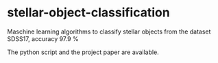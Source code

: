 # stellar-object-classification
Maschine learning algorithms to classify stellar objects from the dataset SDSS17, accuracy 97.9 %

The python script and the project paper are available.
